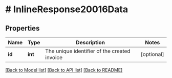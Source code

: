 # # InlineResponse20016Data

## Properties

Name | Type | Description | Notes
------------ | ------------- | ------------- | -------------
**id** | **int** | The unique identifier of the created invoice | [optional]

[[Back to Model list]](../../README.md#models) [[Back to API list]](../../README.md#endpoints) [[Back to README]](../../README.md)
